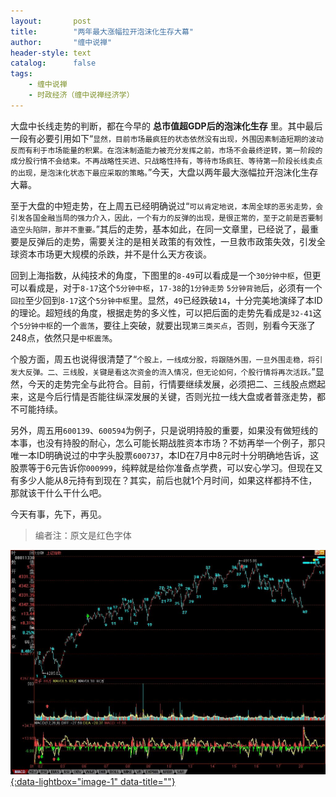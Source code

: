 ```yaml
---
layout:       post
title:        "两年最大涨幅拉开泡沫化生存大幕"
author:       "缠中说禅"
header-style: text
catalog:      false
tags:
    - 缠中说禅
    - 时政经济（缠中说禅经济学）
---
```


大盘中长线走势的判断，都在今早的 **总市值超GDP后的泡沫化生存** 里。其中最后一段有必要引用如下“`显然，目前市场最疯狂的状态依然没有出现，外围因素制造短期的波动反而有利于市场能量的积累。在泡沫制造能力被充分发挥之前，市场不会最终逆转，第一阶段的成分股行情不会结束。不再战略性买进、只战略性持有，等待市场疯狂、等待第一阶段长线卖点的出现，是泡沫化状态下最应采取的策略。`”今天，大盘以两年最大涨幅拉开泡沫化生存大幕。



至于大盘的中短走势，在上周五已经明确说过“`可以肯定地说，本周全球的恶劣走势，会引发各国金融当局的强力介入，因此，一个有力的反弹的出现，是很正常的，至于之前是否要制造空头陷阱，那并不重要。`”其后的走势，基本如此，在同一文章里，已经说了，最重要是反弹后的走势，需要关注的是相关政策的有效性，一旦救市政策失效，引发全球资本市场更大规模的杀跌，并不是什么天方夜谈。



回到上海指数，从纯技术的角度，下图里的`8-49`可以看成是一个`30分钟中枢`，但更可以看成是，对于`8-17`这个`5分钟中枢`，`17-38`的`1分钟走势` `5分钟背驰`后，必须有一个`回拉`至少回到`8-17`这个`5分钟中枢`里。显然，`49`已经跌破`14`，十分完美地演绎了本ID的理论。超短线的角度，根据走势的多义性，可以把后面的走势先看成是`32-41`这个`5分钟中枢`的一个`震荡`，要往上突破，就要出现`第三类买点`，否则，别看今天涨了248点，依然只是`中枢震荡`。



个股方面，周五也说得很清楚了“`个股上，一线成分股，将跟随外围，一旦外围走稳，将引发大反弹。二、三线股，关键是看这次资金的流入情况，但无论如何，个股行情将再次活跃。`”显然，今天的走势完全与此符合。目前，行情要继续发展，必须把二、三线股点燃起来，这是今后行情是否能往纵深发展的关键，否则光拉一线大盘或者普涨走势，都不可能持续。



另外，周五用`600139`、`600594`为例子，只是说明持股的重要，如果没有做短线的本事，也没有持股的耐心，怎么可能长期战胜资本市场？不妨再举一个例子，那只唯一本ID明确说过的中字头股票`600737`，本ID在7月中8元时十分明确地告诉，这股票等于6元告诉你`000999`，纯粹就是给你准备点学费，可以安心学习。但现在又有多少人能从8元持有到现在？其实，前后也就1个月时间，如果这样都持不住，那就该干什么干什么吧。



今天有事，先下，再见。



> 编者注：原文是红色字体



[![](/img/czsc/20070820-0645.jpg){:data-lightbox="image-1" data-title=""}](/img/czsc/20070820-0645.jpg)
